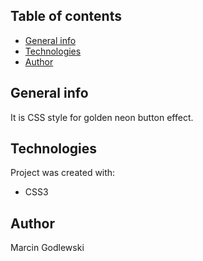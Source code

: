 ## Table of contents
* [General info](#general-info)
* [Technologies](#technologies)
* [Author](#author)

## General info
It is CSS style for golden neon button effect.
	
## Technologies
Project was created with:
* CSS3

## Author
Marcin Godlewski
